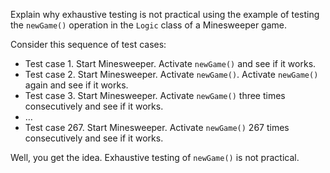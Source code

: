 <panel header="{{ icon_Q_A }} Exhaustive testing in Minesweeper">
<question has-input="true">

Explain why exhaustive testing is not practical using the example of testing the `newGame()` operation in the `Logic` class of a Minesweeper game.

<div slot="answer">

Consider this sequence of test cases:

* Test case 1. Start Minesweeper. Activate `newGame()` and see if it works.
* Test case 2. Start Minesweeper. Activate `newGame()`. Activate `newGame()` again and see if it works.
* Test case 3. Start Minesweeper. Activate `newGame()` three times consecutively and see if it works.
* …
* Test case 267. Start Minesweeper. Activate `newGame()` 267 times consecutively and see if it works.

Well, you get the idea. Exhaustive testing of `newGame()` is not practical.

</div>
</question>
</panel>
